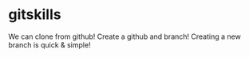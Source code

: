 # gitskills
We can clone from github!
Create a github and branch!
Creating a new branch is quick & simple!
